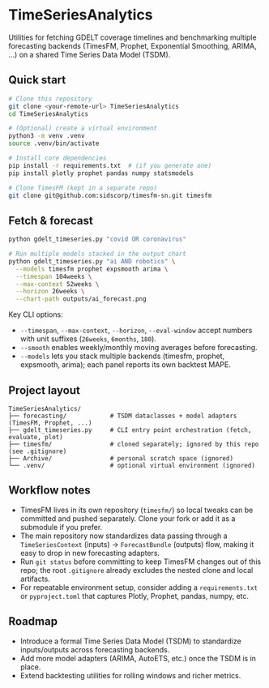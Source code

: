 # TimeSeriesAnalytics

Utilities for fetching GDELT coverage timelines and benchmarking multiple forecasting backends (TimesFM, Prophet, Exponential Smoothing, ARIMA, …) on a shared Time Series Data Model (TSDM).

## Quick start

```bash
# Clone this repository
git clone <your-remote-url> TimeSeriesAnalytics
cd TimeSeriesAnalytics

# (Optional) create a virtual environment
python3 -m venv .venv
source .venv/bin/activate

# Install core dependencies
pip install -r requirements.txt  # (if you generate one)
pip install plotly prophet pandas numpy statsmodels

# Clone TimesFM (kept in a separate repo)
git clone git@github.com:sidscorp/timesfm-sn.git timesfm
```

## Fetch & forecast

```bash
python gdelt_timeseries.py "covid OR coronavirus"

# Run multiple models stacked in the output chart
python gdelt_timeseries.py "ai AND robotics" \
  --models timesfm prophet expsmooth arima \
  --timespan 104weeks \
  --max-context 52weeks \
  --horizon 26weeks \
  --chart-path outputs/ai_forecast.png
```

Key CLI options:
- `--timespan`, `--max-context`, `--horizon`, `--eval-window` accept numbers with unit suffixes (`26weeks`, `6months`, `180`).
- `--smooth` enables weekly/monthly moving averages before forecasting.
- `--models` lets you stack multiple backends (timesfm, prophet, expsmooth, arima); each panel reports its own backtest MAPE.

## Project layout

```
TimeSeriesAnalytics/
├── forecasting/            # TSDM dataclasses + model adapters (TimesFM, Prophet, ...)
├── gdelt_timeseries.py     # CLI entry point orchestration (fetch, evaluate, plot)
├── timesfm/                # cloned separately; ignored by this repo (see .gitignore)
├── Archive/                # personal scratch space (ignored)
└── .venv/                  # optional virtual environment (ignored)
```

## Workflow notes

- TimesFM lives in its own repository (`timesfm/`) so local tweaks can be committed and pushed separately. Clone your fork or add it as a submodule if you prefer.
- The main repository now standardizes data passing through a `TimeSeriesContext` (inputs) → `ForecastBundle` (outputs) flow, making it easy to drop in new forecasting adapters.
- Run `git status` before committing to keep TimesFM changes out of this repo; the root `.gitignore` already excludes the nested clone and local artifacts.
- For repeatable environment setup, consider adding a `requirements.txt` or `pyproject.toml` that captures Plotly, Prophet, pandas, numpy, etc.

## Roadmap

- Introduce a formal Time Series Data Model (TSDM) to standardize inputs/outputs across forecasting backends.
- Add more model adapters (ARIMA, AutoETS, etc.) once the TSDM is in place.
- Extend backtesting utilities for rolling windows and richer metrics.
